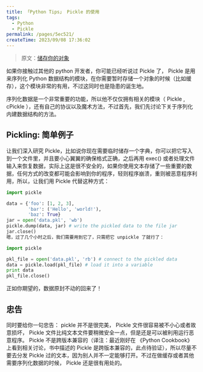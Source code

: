 ```yaml
---
title: 「Python Tips」 Pickle 的使用
tags:
  - Python
  - Pickle
permalink: /pages/5ec521/
createTime: 2023/09/08 17:36:02
---
```


> 原文：[储存你的对象](https://pycoders-weekly-chinese.readthedocs.io/en/latest/issue6/a-guide-to-pythons-magic-methods.html#id22)

如果你接触过其他的 python 开发者，你可能已经听说过 Pickle 了， Pickle 是用来序列化 Python 数据结构的模块，在你需要暂时存储一个对象的时候（比如缓存），这个模块非常的有用，不过这同时也是隐患的诞生地。

序列化数据是一个非常重要的功能，所以他不仅仅拥有相关的模块（ Pickle , cPickle ），还有自己的协议以及魔术方法，不过首先，我们先讨论下关于序列化内建数据结构的方法。

## Pickling: 简单例子

让我们深入研究 Pickle，比如说你现在需要临时储存一个字典，你可以把它写入到一个文件里，并且要小心翼翼的确保格式正确，之后再用 exec() 或者处理文件输入来恢复数据，实际上这是很不安全的，如果你使用文本存储了一些重要的数据，任何方式的改变都可能会影响到你的程序，轻则程序崩溃，重则被恶意程序利用，所以，让我们用 Pickle 代替这种方式：

```python 
import pickle

data = {'foo': [1, 2, 3],
        'bar': ('Hello', 'world!'),
        'baz': True}
jar = open('data.pkl', 'wb')
pickle.dump(data, jar) # write the pickled data to the file jar
jar.close()
嗯，过了几个小时之后，我们需要用到它了，只需把它 unpickle 了就行了：

import pickle

pkl_file = open('data.pkl', 'rb') # connect to the pickled data
data = pickle.load(pkl_file) # load it into a variable
print data
pkl_file.close()
```

正如你期望的，数据原封不动的回来了！

## 忠告 

同时要给你一句忠告： pickle 并不是很完美， Pickle 文件很容易被不小心或者故意损坏， Pickle 文件比纯文本文件要稍微安全一点，但是还是可以被利用运行恶意程序。 Pickle 不是跨版本兼容的（译注：最近刚好在 《Python Cookbook》上看到相关讨论，书中描述的 Pickle 是跨版本兼容的，此点待验证），所以尽量不要去分发 Pickle 过的文本，因为别人并不一定能够打开。不过在做缓存或者其他需要序列化数据的时候， Pickle 还是很有用处的。